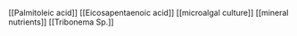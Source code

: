 [[Palmitoleic acid]]
[[Eicosapentaenoic acid]]
[[microalgal culture]]
[[mineral nutrients]]
[[Tribonema Sp.]]
